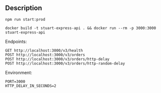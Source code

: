 ## Description

```
npm run start:prod
```

```
docker build -t stuart-express-api . && docker run --rm -p 3000:3000 stuart-express-api
```

Endpoints:
```
GET http://localhost:3000/v3/health
POST http://localhost:3000/v3/orders
POST http://localhost:3000/v3/orders/http-delay
POST http://localhost:3000/v3/orders/http-random-delay
```

Environment:

```
PORT=3000
HTTP_DELAY_IN_SECONDS=2
```
